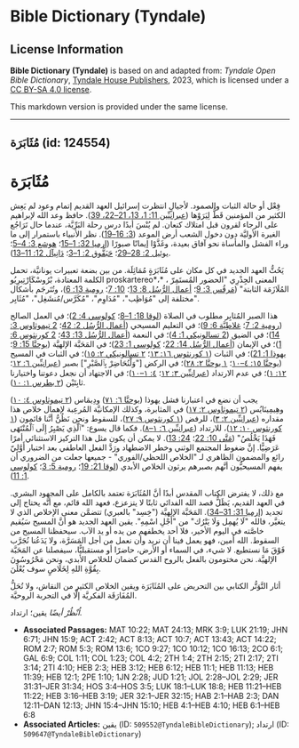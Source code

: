 # Bible Dictionary (Tyndale)

## License Information

**Bible Dictionary (Tyndale)** is based on and adapted from: _Tyndale Open Bible Dictionary_, [Tyndale House Publishers](https://tyndaleopenresources.com/), 2023, which is licensed under a [CC BY-SA 4.0 license](https://creativecommons.org/licenses/by-sa/4.0/legalcode.en).

This markdown version is provided under the same license.



--------------------------------

## مُثَابَرَة (id: 124554)

مُثَابَرَة
==========

فِعْل أو حالة الثبات والصمود. لأجيالٍ انتظرت إسرائيل العهد القديم إتمام وعود لم يَعِش الكثير من المؤمنين قَطُّ لِيَرَوْها ([عبرانيِّين 11: 1، 13، 21–22، 39](https://ref.ly/Heb11:1)). حافظ وعد الله لإبراهيم على الرجاء لقرون قبل امتلاك كنعان. لم يُنْسَ أبدًا درس رحلة البَرِّيَّة، عندما حال تَرَاجُع الغيرة الأوليَّة دون دخول الشعب أرض الموعد ([3: 16–19](https://ref.ly/Heb3:16-Heb3:19)). نظر الأنبياء باستمرار إلى ما وراء الفشل والمأساة نحو آفاق بعيدة، وغَذَّوْا إيمانًا صبورًا ([إرميا 32: 1–15](https://ref.ly/Jer32:1-Jer32:15)؛ [هوشع 3: 4–5](https://ref.ly/Hos3:4-Hos3:5)؛ [يوئيل 2: 28–29](https://ref.ly/Joel2:28-Joel2:29)؛ [حَبَقُّوق 2: 1–3](https://ref.ly/Hab2:1-Hab2:3)؛ [دَانِيآل 12: 11–13](https://ref.ly/Dan12:11-Dan12:13)).

يَحُثُّ العهد الجديد في كل مكان على مُثَابَرَةٍ مُمَاثِلَة. من بين بضعة تعبيرات يونانيَّة، تحمل الكلمة المعتادة، بْرُوسْكَارْتِيرِيُو proskartereo*،* المعنى الجِذْرِي "الحضور المُستَمِرّ ، المُلَازَمَة الثابتة" ([مَرقُس 3: 9](https://ref.ly/Mark3:9)؛ [أعمال الرُّسُل 8: 13](https://ref.ly/Acts8:13)؛ [10: 7](https://ref.ly/Acts10:7)؛ [رومية 13: 6](https://ref.ly/Rom13:6))، وتُتَرجَم بأشكال مختلفة إلى "مُوَاظِب"، "مُدَاوِم"، "مُكَرَّس/مُنشَغِل"، "مُثَابِر".

هذا الصبر المُثابِر مطلوب في الصلاة ([لوقا 18: 1–8](https://ref.ly/Luke18:1-Luke18:8)؛ [كولوسي 4: 2](https://ref.ly/Col4:2))؛ في العمل الصالح ([رومية 2: 7](https://ref.ly/Rom2:7)؛ [غلاطِيَّة 6: 9](https://ref.ly/Gal6:9))؛ في التعليم المسيحي ([أعمال الرُّسُل 2: 42](https://ref.ly/Acts2:42)؛ [2 تيموثاوس 3: 14](https://ref.ly/2Tim3:14))؛ في الضيق ([2 تسالونيكي 1: 4](https://ref.ly/2Thess1:4))؛ في النعمة ([أعمال الرُّسُل 13: 43](https://ref.ly/Acts13:43)؛ [2 كورنثوس 6: 1](https://ref.ly/2Cor6:1))؛ في الإيمان ([أعمال الرُّسُل 14: 22](https://ref.ly/Acts14:22)؛ [كولوسي 1: 23](https://ref.ly/Col1:23))؛ في المَحَبَّة الإلهيَّة ([يوحنَّا 15: 9](https://ref.ly/John15:9)؛ [يهوذا 1: 21](https://ref.ly/Jude1:21))؛ في الثبات ([١ كورنثوس ١٦: ١٣](https://ref.ly/1Cor16:13)؛ [٢ تسالونيكي ٢: ١٥](https://ref.ly/2Thess2:15))؛ في الثبات في المسيح ([يوحنَّا ١٥: ٤–١٠](https://ref.ly/John15:4-John15:10)؛ [١ يوحنَّا ٢: ٢٨](https://ref.ly/1John2:28))؛ في الركض \["وَلْنُحَاضِرْ بِٱلصَّبْرِ"] بصبر ([عبرانيِّين ٦: ١٢](https://ref.ly/Heb6:12)؛ [١٢: ١](https://ref.ly/Heb12:1))؛ في عدم الارتداد ([عبرانيِّين ٣: ١٢](https://ref.ly/Heb3:12)؛ [٤: ١–١٠](https://ref.ly/Heb4:1-Heb4:10))؛ في الاجتهاد أن نجعل دعوتنا واختيارنا ثابِتَيْن ([٢ بطرس ١: ١٠](https://ref.ly/2Pet1:10)).

يجب أن نضع في اعتبارنا فشل يهوذا ([يوحنَّا ٦: ٧١](https://ref.ly/John6:71)) ودِيمَاس ([٢ تيموثاوس ٤: ١٠](https://ref.ly/2Tim4:10)) وهِيمِينَايُس ([٢ تيموثاوس ٢: ١٧](https://ref.ly/2Tim2:17)) في المثابرة، وكذلك الإمكانيَّة المُرعِبة لإهمال خلاص هذا مقداره ([عبرانيِّين ٢: ٣](https://ref.ly/Heb2:3))، للرفض ([١ كورنثوس ٩: ٢٧](https://ref.ly/1Cor9:27))، للسقوط ونحن نَظُنُّ أنَّنا قائمون ([١ كورنثوس ١٠: ١٢](https://ref.ly/1Cor10:12))، للارتداد ([عبرانيِّين ٦: ١–٨](https://ref.ly/Heb6:1-Heb6:8)). فكما قال يسوع: "ٱلَّذِي يَصْبِرُ إِلَى ٱلْمُنْتَهَى فَهَذَا يَخْلُصُ" ([مَتَّى 10: 22](https://ref.ly/Matt10:22)؛ [24: 13](https://ref.ly/Matt24:13)). لا يمكن أن يكون مثل هذا التركيز الاستثنائي أمرًا عَرَضِيًّا. إنَّ ضغوط المجتمع الوثني وخطر الاضطهاد ورَدَّ الفعل العاطفي بعد اختبار أَوَّلِيّ رائع والمضمون الظاهري لـ "الخلاص اللحظي/الفوري" \- جميعها جعلت من الضروري أن يفهم المسيحيُّون أنَّهم بصبرهم يرثون الخلاص الأبدي ([لوقا 21: 19](https://ref.ly/Luke21:19)؛ [رومية 5: 3](https://ref.ly/Rom5:3)؛ [كولوسي 1: 11](https://ref.ly/Col1:11)).

مع ذلك، لا يفترض الكتاب المقدس أبدًا أنَّ المُثَابَرَة تعتمد بالكامل على المجهود البشري. في العهد القديم، يَظَلُّ قصد الله الفدائي ثابتًا لا يتزعزع، فعهد الله قائم، مع أنَّه يحتاج إلى تجديد ([إرميا 31: 31–34](https://ref.ly/Jer31:31-Jer31:34)). المَحَبَّة الإلهيَّة ("خِسِد" بالعبري) تتضمَّن معنى الإخلاص الذي لا يتغيَّر، فالله "لَا يُهمِل وَلَا يَتْرُك" من "أَجْلِ اسْمِهِ". يقين العهد الجديد هو أنَّ المسيح سَيُقيم خاصَّته في اليوم الأخير، فلا أحد يخطفهم من يده أو يد الآب. سيحفظنا المسيح من السقوط. الله أمين، فهو يعمل فينا أن نريد وأن نعمل من أجل المَسَرَّة، ولا يَدَعُنا نُجَرَّب فَوْقَ مَا نستطيع. لا شيء، في السماء أو الأرض، حاضرًا أو مستقبليًّا، سيفصلنا عن المَحَبَّة الإلهيَّة. نحن مختومون بالفعل بالروح القدس كضمان للخلاص الأبدي، ونحن مَحْرُوسُونَ بِقُوَّةِ اللهِ لِخَلَاصٍ سوف يُعْلَنَ.

أثار التَّوَتُّر الكتابي بين التحريض على المُثَابَرَة ويقين الخلاص الكثير من النقاش، ولا تُحَلُّ المُفَارَقَة الفكريَّة إلَّا في التجربة الروحيَّة.

*اُنْظُرْ أيضًا* يقين؛ ارتداد.

* **Associated Passages:** MAT 10:22; MAT 24:13; MRK 3:9; LUK 21:19; JHN 6:71; JHN 15:9; ACT 2:42; ACT 8:13; ACT 10:7; ACT 13:43; ACT 14:22; ROM 2:7; ROM 5:3; ROM 13:6; 1CO 9:27; 1CO 10:12; 1CO 16:13; 2CO 6:1; GAL 6:9; COL 1:11; COL 1:23; COL 4:2; 2TH 1:4; 2TH 2:15; 2TI 2:17; 2TI 3:14; 2TI 4:10; HEB 2:3; HEB 3:12; HEB 6:12; HEB 11:1; HEB 11:13; HEB 11:39; HEB 12:1; 2PE 1:10; 1JN 2:28; JUD 1:21; JOL 2:28–JOL 2:29; JER 31:31–JER 31:34; HOS 3:4–HOS 3:5; LUK 18:1–LUK 18:8; HEB 11:21–HEB 11:22; HEB 3:16–HEB 3:19; JER 32:1–JER 32:15; HAB 2:1–HAB 2:3; DAN 12:11–DAN 12:13; JHN 15:4–JHN 15:10; HEB 4:1–HEB 4:10; HEB 6:1–HEB 6:8
* **Associated Articles:** يقين (ID: `509552@TyndaleBibleDictionary`); ارتداد (ID: `509647@TyndaleBibleDictionary`)

